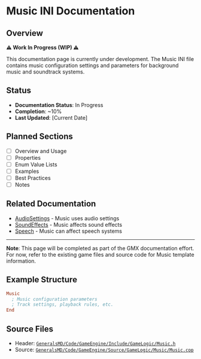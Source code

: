 # Music INI Documentation

## Overview

**⚠️ Work In Progress (WIP) ⚠️**

This documentation page is currently under development. The Music INI file contains music configuration settings and parameters for background music and soundtrack systems.

## Status

- **Documentation Status**: In Progress
- **Completion**: ~10%
- **Last Updated**: [Current Date]

## Planned Sections

- [ ] Overview and Usage
- [ ] Properties
- [ ] Enum Value Lists
- [ ] Examples
- [ ] Best Practices
- [ ] Notes

## Related Documentation

- [AudioSettings](AudioSettings.md) - Music uses audio settings
- [SoundEffects](SoundEffects.md) - Music affects sound effects
- [Speech](Speech.md) - Music can affect speech systems

---

**Note**: This page will be completed as part of the GMX documentation effort. For now, refer to the existing game files and source code for Music template information.

## Example Structure

```ini
Music
  ; Music configuration parameters
  ; Track settings, playback rules, etc.
End
```

## Source Files

- Header: [`GeneralsMD/Code/GameEngine/Include/GameLogic/Music.h`](../GeneralsMD/Code/GameEngine/Include/GameLogic/Music.h)
- Source: [`GeneralsMD/Code/GameEngine/Source/GameLogic/Music/Music.cpp`](../GeneralsMD/Code/GameEngine/Source/GameLogic/Music/Music.cpp)